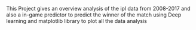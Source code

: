 This Project gives an overview analysis of the ipl data from 2008-2017 and also a in-game predictor to predict the winner of the match using Deep learning and matplotlib library to plot all the data analysis 
